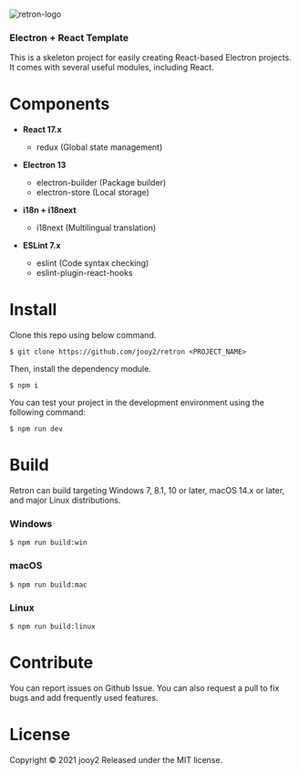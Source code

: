 ![retron-logo](https://user-images.githubusercontent.com/48266008/122630475-0095fe80-d0ff-11eb-9a45-de362a380933.png)

### Electron + React Template

This is a skeleton project for easily creating React-based Electron projects. It comes with several useful modules, including React.

# Components
 - **React 17.x**
   - redux (Global state management)
   
 - **Electron 13**
   - electron-builder (Package builder)
   - electron-store (Local storage)
   
 - **i18n + i18next**
   - i18next (Multilingual translation)

 - **ESLint 7.x**
   - eslint (Code syntax checking)
   - eslint-plugin-react-hooks

# Install
Clone this repo using below command.
```shell
$ git clone https://github.com/jooy2/retron <PROJECT_NAME>
```

Then, install the dependency module.
```shell
$ npm i
```

You can test your project in the development environment using the following command:
```shell
$ npm run dev
```

# Build
Retron can build targeting Windows 7, 8.1, 10 or later, macOS 14.x or later, and major Linux distributions.

### Windows
```shell
$ npm run build:win
```

### macOS
```shell
$ npm run build:mac
```

### Linux
```shell
$ npm run build:linux
```

# Contribute
You can report issues on Github Issue. You can also request a pull to fix bugs and add frequently used features.



# License
Copyright © 2021 jooy2 Released under the MIT license.
